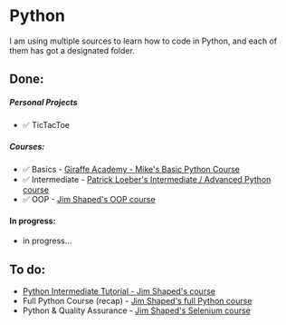 # Python

I am using multiple sources to learn how to code in Python, and each of them has got a designated folder.

## Done:

##### Personal Projects
* ✅ TicTacToe

##### Courses:
* ✅ Basics - [Giraffe Academy - Mike's Basic Python Course](https://youtu.be/rfscVS0vtbw)
* ✅ Intermediate - [Patrick Loeber's Intermediate / Advanced Python course](https://youtu.be/HGOBQPFzWKo)
* ✅ OOP - [Jim Shaped's OOP course](https://youtu.be/Ej_02ICOIgs)
  

#### In progress:

* in progress...

## To do:
* [Python Intermediate Tutorial - Jim Shaped's course](https://www.youtube.com/playlist?list=PLOkVupluCIjtA034kJfn1ulwBoGjmKJ_2)
* Full Python Course (recap) - [Jim Shaped's full Python course](https://youtu.be/m0LdKZ-prto)
* Python & Quality Assurance - [Jim Shaped's Selenium course](https://www.youtube.com/playlist?list=PLOkVupluCIjtdAJ7067yDWf_HGJR0Nom5)

